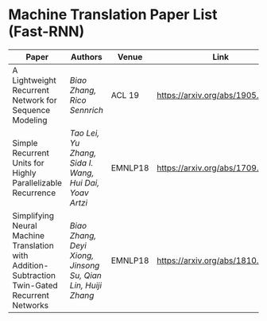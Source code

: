 # Machine Translation Paper List (Fast-RNN)

| Paper                                                        | Authors                                                     | Venue   | Link                             |
| ------------------------------------------------------------ | ----------------------------------------------------------- | ------- | -------------------------------- |
| A Lightweight Recurrent Network for Sequence Modeling        | *Biao Zhang, Rico Sennrich*                                 | ACL 19  | https://arxiv.org/abs/1905.13324 |
| Simple Recurrent Units for Highly Parallelizable Recurrence  | *Tao Lei, Yu Zhang, Sida I. Wang, Hui Dai, Yoav Artzi*      | EMNLP18 | https://arxiv.org/abs/1709.02755 |
| Simplifying Neural Machine Translation with Addition-Subtraction Twin-Gated Recurrent Networks | *Biao Zhang, Deyi Xiong, Jinsong Su, Qian Lin, Huiji Zhang* | EMNLP18 | https://arxiv.org/abs/1810.12546 |